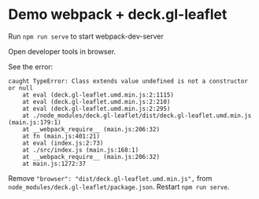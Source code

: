 # Demo webpack + deck.gl-leaflet

Run `npm run serve` to start webpack-dev-server

Open developer tools in browser.

See the error:
```
caught TypeError: Class extends value undefined is not a constructor or null
    at eval (deck.gl-leaflet.umd.min.js:2:1115)
    at eval (deck.gl-leaflet.umd.min.js:2:210)
    at eval (deck.gl-leaflet.umd.min.js:2:295)
    at ./node_modules/deck.gl-leaflet/dist/deck.gl-leaflet.umd.min.js (main.js:179:1)
    at __webpack_require__ (main.js:206:32)
    at fn (main.js:401:21)
    at eval (index.js:2:73)
    at ./src/index.js (main.js:168:1)
    at __webpack_require__ (main.js:206:32)
    at main.js:1272:37
```

Remove `"browser": "dist/deck.gl-leaflet.umd.min.js",` from `node_modules/deck.gl-leaflet/package.json`.
Restart `npm run serve`.
